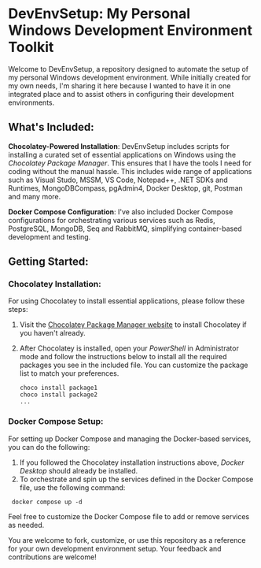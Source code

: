 # DevEnvSetup: My Personal Windows Development Environment Toolkit

Welcome to DevEnvSetup, a repository designed to automate the setup of my personal Windows development environment. While initially created for my own needs, I'm sharing it here because I wanted to have it in one integrated place and to assist others in configuring their development environments.

## What's Included:

**Chocolatey-Powered Installation**: DevEnvSetup includes scripts for installing a curated set of essential applications on Windows using the *Chocolatey Package Manager*. This ensures that I have the tools I need for coding without the manual hassle. This includes wide range of applications such as Visual Studo, MSSM, VS Code, Notepad++, .NET SDKs and Runtimes, MongoDBCompass, pgAdmin4, Docker Desktop, git, Postman and many more.

**Docker Compose Configuration**: I've also included Docker Compose configurations for orchestrating various services such as Redis, PostgreSQL, MongoDB, Seq and RabbitMQ, simplifying container-based development and testing.

## Getting Started:

### Chocolatey Installation:
For using Chocolatey to install essential applications, please follow these steps:

1. Visit the [Chocolatey Package Manager website](https://chocolatey.org/) to install Chocolatey if you haven't already.
2. After Chocolatey is installed, open your *PowerShell* in Administrator mode and follow the instructions below to install all the required packages you see in the included file. You can customize the package list to match your preferences.

   ```shell
   choco install package1
   choco install package2
   ...
   ```
### Docker Compose Setup:
For setting up Docker Compose and managing the Docker-based services, you can do the following:

1. If you followed the Chocolatey installation instructions above, *Docker Desktop* should already be installed.
2. To orchestrate and spin up the services defined in the Docker Compose file, use the following command:

  ```shell
   docker compose up -d
   ```
Feel free to customize the Docker Compose file to add or remove services as needed.


You are welcome to fork, customize, or use this repository as a reference for your own development environment setup. Your feedback and contributions are welcome!
